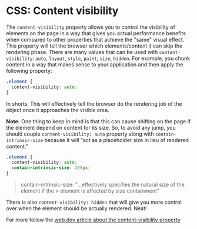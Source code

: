 # CSS: Content visibility

The `content-visibility` property allows you to control the visibility of elements on the page in a way that gives you actual performance benefits when compared to other properties that achieve the "same" visual effect. This property will tell the browser which elements/content it can skip the rendering phase. There are many values that can be used with `content-visibility`: `auto`, `layout`, `style`, `paint`, `size`, `hidden`. For example, you chunk content in a way that makes sense to your application and then apply the following property:

```css
.element {
  content-visibility: auto;
}
```

In shorts: This will effectively tell the browser do the rendering job of the object once it approaches the visible area.

**Note:** One thing to keep in mind is that this can cause shifting on the page if the element depend on content for its size. So, to avoid any jump, you should couple `content-visibility: auto` property along with `contain-intrinsic-size` because it will "act as a placeholder size in lieu of rendered content."

```css
.element {
  content-visibility: auto;
  contain-intrinsic-size: 200px;
}
```

> contain-intrinsic-size: "...effectively specifies the natural size of the element if the > element is affected by size containment"

There is also `content-visibility: hidden` that will give you more control over when the element should be actually rendered. Neat!

For more follow the [web.dev article about the content-visibility property](https://web.dev/content-visibility/)
